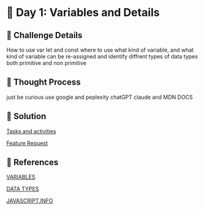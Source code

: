 # 🌟 Day 1: Variables and Details 

## 📜 Challenge Details

How to use var let and const where to use what kind of variable, and what kind of variable can be re-assigned and identify diffrent types of data types both primitive and non primitive

## 📝 Thought Process

just be curious use google and peplexity chatGPT claude and MDN DOCS 

## 🔎 Solution

[Tasks and activities](https://github.com/SURENDRA-BABU-VUNNAM/JavaScript-30-Day-challenge/tree/main/01_Day_1_variables_and_data_types/01_tasks_and_activities)

[Feature Request](https://github.com/SURENDRA-BABU-VUNNAM/JavaScript-30-Day-challenge/tree/main/01_Day_1_variables_and_data_types/02_feature_request)

## 🔗 References

[VARIABLES](https://www.perplexity.ai/search/explain-me-about-variables-in-8.yr44kKREOQhDhc3QFweQ)

[DATA TYPES](https://www.perplexity.ai/search/explain-me-about-string-number-alGwcFovQEuh4_N03yoYyg)

[JAVASCRIPT.INFO](https://javascript.info/)